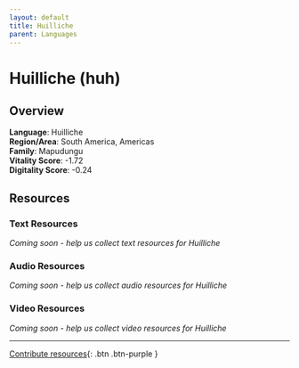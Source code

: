 ```yaml
---
layout: default
title: Huilliche
parent: Languages
---
```


# Huilliche (huh)

## Overview

**Language**: Huilliche  
**Region/Area**: South America, Americas  
**Family**: Mapudungu  
**Vitality Score**: -1.72  
**Digitality Score**: -0.24  

## Resources

### Text Resources
*Coming soon - help us collect text resources for Huilliche*

### Audio Resources
*Coming soon - help us collect audio resources for Huilliche*

### Video Resources
*Coming soon - help us collect video resources for Huilliche*

---

[Contribute resources](https://fairtrain.github.io/){: .btn .btn-purple }

